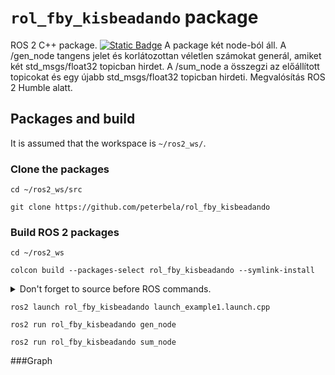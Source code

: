 # `rol_fby_kisbeadando` package
ROS 2 C++ package.  [![Static Badge](https://img.shields.io/badge/ROS_2-Humble-34aec5)](https://docs.ros.org/en/humble/)
A package két node-ból áll. A /gen_node tangens jelet és korlátozottan véletlen számokat generál, amiket két std_msgs/float32 topicban hirdet. A /sum_node a összegzi az előállított topicokat és egy újabb std_msgs/float32 topicban hirdeti. Megvalósítás ROS 2 Humble alatt.
## Packages and build

It is assumed that the workspace is `~/ros2_ws/`.

### Clone the packages
``` 
cd ~/ros2_ws/src
```
``` 
git clone https://github.com/peterbela/rol_fby_kisbeadando
```

### Build ROS 2 packages
``` 
cd ~/ros2_ws
```
``` 
colcon build --packages-select rol_fby_kisbeadando --symlink-install
```

<details>
<summary> Don't forget to source before ROS commands.</summary>

``` bash
source ~/ros2_ws/install/setup.bash
```
</details>

```
ros2 launch rol_fby_kisbeadando launch_example1.launch.cpp
```
```
ros2 run rol_fby_kisbeadando gen_node
```
```
ros2 run rol_fby_kisbeadando sum_node 
```
###Graph
```


``` 

